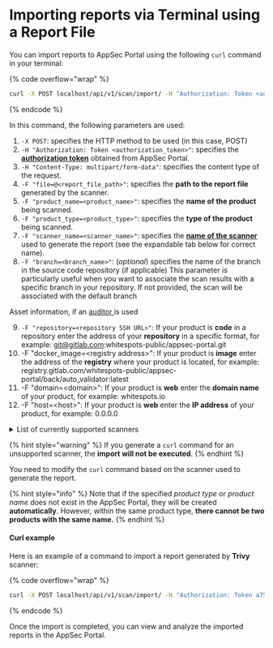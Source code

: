 # Importing reports via Terminal using a Report File

You can import reports to AppSec Portal using the following `curl` command in your terminal:

{% code overflow="wrap" %}
```bash
curl -X POST localhost/api/v1/scan/import/ -H "Authorization: Token <authorization_token>" -H "Content-Type: multipart/form-data" -F "file=@<report_file_path>" -F "product_name=<product_name>" -F "product_type=<product_type>" -F "scanner_name=<scanner_name>" -F "branch=<branch_name>" -F "repository=<repository SSH URL>" -F "docker_image=<registry address>" -F "domain=<domain>" -F "host=<host>"
```
{% endcode %}

In this command, the following parameters are used:

1. `-X POST`: specifies the HTTP method to be used (in this case, POST)
2. `-H "Authorization: Token <authorization_token>"`: specifies the [**authorization token**](./#authorization-token) obtained from AppSec Portal.
3. `-H "Content-Type: multipart/form-data"`: specifies the content type of the request.
4. `-F "file=@<report_file_path>"`: specifies the **path to the report file** generated by the scanner.
5. `-F "product_name=<product_name>"`: specifies the **name of the product** being scanned.
6. `-F "product_type=<product_type>"`: specifies the **type of the product** being scanned.
7. `-F "scanner_name=<scanner_name>"`: specifies the [**name of the scanner**](importing-reports-via-terminal-using-a-report-file.md#list-of-currently-supported-scanners) used to generate the report (see the expandable tab below for correct name).
8. `-F "branch=<branch_name>"`: (_optional_) specifies the name of the branch in the source code repository (if applicable) This parameter is particularly useful when you want to associate the scan results with a specific branch in your repository. If not provided, the scan will be associated with the default branch

Asset information, if an [auditor ](broken-reference)is used

9. `-F "repository=<repository SSH URL>"`: If your product is **code** in a repository enter the address of your **repository** in a specific format, for example: git@gitlab.com:whitespots-public/appsec-portal.git
10. &#x20;\-F "docker\_image=\<registry address>": If your product is **image** enter the address of the **registry** where your product is located, for example: registry.gitlab.com/whitespots-public/appsec-portal/back/auto\_validator:latest
11. \-F "domain=\<domain>": If your product is **web** enter the **domain name** of your product, for example: whitespots.io
12. \-F "host=\<host>": If your product is **web** enter the **IP address** of your product, for example: 0.0.0.0

<details>

<summary>List of currently supported scanners</summary>

* Acunetix Scan
* Arachni Scan
* AWS Security Hub Scan
* Bandit Scan
* Burp Enterprise Scan
* Checkov Scan
* CodeQL Scan (SARIF)
* ESLint Scan
* Find Security Bugs Scan (GitLab SAST Report)
* GitLab Bandit
* GitLab ESLint&#x20;
* GitLab Gemnasium
* GitLab Gitleaks
* GitLab KICS&#x20;
* GitLab OWASP Zap&#x20;
* GitLab Semgrep
* Gitleaks Scan
* Gosec Scanner
* Hadolint Dockerfile check
* Manual
* Nuclei Scan
* Pen Test
* Prowler
* Retire.js Scan
* Semgrep JSON Report
* subfinder
* Terrascan Scan
* Trivy Scan
* Trufflehog3 Scan
* Whitespots Portal

</details>

{% hint style="warning" %}
If you generate a `curl` command for an unsupported scanner, the **import will not be executed**.
{% endhint %}

You need to modify the `curl` command based on the scanner used to generate the report.

{% hint style="info" %}
Note that if the specified _product type_ or _product name_ does not exist in the AppSec Portal, they will be created **automatically**. However, within the same product type, **there cannot be two products with the same name.**
{% endhint %}

#### Curl example

Here is an example of a command to import a report generated by **Trivy** scanner:

{% code overflow="wrap" %}
```bash
curl -X POST localhost/api/v1/scan/import/ -H "Authorization: Token a75bb26171cf391671e67b128bfc8ae1c779ff7b" -H "Content-Type: multipart/form-data" -F "file=@./trivy-code.json" -F "product_name=Product1" -F "product_type=Application" -F "scanner_name=Trivy Scan" -F "branch=dev" -F "repository=git@gitlab.com:whitespots-public/appsec-portal.git"
```
{% endcode %}

Once the import is completed, you can view and analyze the imported reports in the AppSec Portal.
